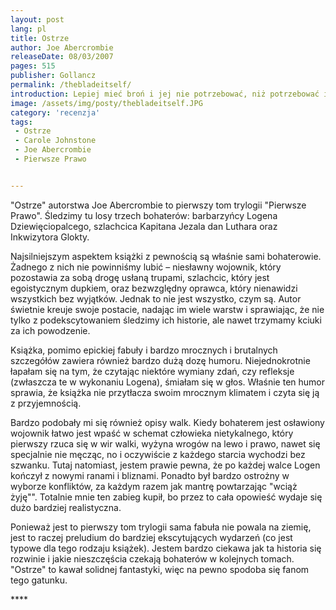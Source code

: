 ```yaml
---
layout: post
lang: pl
title: Ostrze
author: Joe Abercrombie
releaseDate: 08/03/2007
pages: 515
publisher: Gollancz
permalink: /thebladeitself/
introduction: Lepiej mieć broń i jej nie potrzebować, niż potrzebować i nie mieć.
image: /assets/img/posty/thebladeitself.JPG
category: 'recenzja'
tags:
 - Ostrze
 - Carole Johnstone
 - Joe Abercrombie
 - Pierwsze Prawo


---
```

  "Ostrze" autorstwa Joe Abercrombie to pierwszy tom trylogii "Pierwsze Prawo". Śledzimy tu losy trzech bohaterów: barbarzyńcy Logena Dziewięciopalcego, szlachcica Kapitana Jezala dan Luthara oraz Inkwizytora Glokty.

  Najsilniejszym aspektem książki z pewnością są właśnie sami bohaterowie. Żadnego z nich nie powinniśmy lubić – niesławny wojownik, który pozostawia za sobą drogę usłaną trupami, szlachcic, który jest egoistycznym dupkiem, oraz bezwzględny oprawca, który nienawidzi wszystkich bez wyjątków. Jednak to nie jest wszystko, czym są. Autor świetnie kreuje swoje postacie, nadając im wiele warstw i sprawiając, że nie tylko z podekscytowaniem śledzimy ich historie, ale nawet trzymamy kciuki za ich powodzenie.

  Książka, pomimo epickiej fabuły i bardzo mrocznych i brutalnych szczegółów zawiera również bardzo dużą dozę humoru. Niejednokrotnie łapałam się na tym, że czytając niektóre wymiany zdań, czy refleksje (zwłaszcza te w wykonaniu Logena), śmiałam się w głos. Właśnie ten humor sprawia, że książka nie przytłacza swoim mrocznym klimatem i czyta się ją z przyjemnością.

  Bardzo podobały mi się również opisy walk. Kiedy bohaterem jest osławiony wojownik łatwo jest wpaść w schemat człowieka nietykalnego, który pierwszy rzuca się w wir walki, wyżyna wrogów na lewo i prawo, nawet się specjalnie nie męcząc, no i oczywiście z każdego starcia wychodzi bez szwanku. Tutaj natomiast, jestem prawie pewna, że po każdej walce Logen kończył z nowymi ranami i bliznami. Ponadto był bardzo ostrożny w wyborze konfliktów, za każdym razem jak mantrę powtarzając "wciąż żyję"". Totalnie mnie ten zabieg kupił, bo przez to cała opowieść wydaje się dużo bardziej realistyczna.

  Ponieważ jest to pierwszy tom trylogii sama fabuła nie powala na ziemię, jest to raczej preludium do bardziej ekscytujących wydarzeń (co jest typowe dla tego rodzaju książek). Jestem bardzo ciekawa jak ta historia się rozwinie i jakie nieszczęścia czekają bohaterów w kolejnych tomach. "Ostrze" to kawał solidnej fantastyki, więc na pewno spodoba się fanom tego gatunku.

  \*\*\*\*
